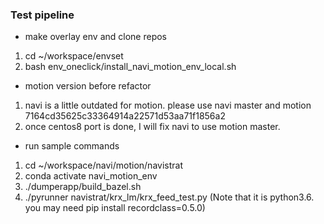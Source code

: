 ### Test pipeline

- make overlay env and clone repos  
1. cd ~/workspace/envset  
2. bash env\_oneclick/install\_navi\_motion\_env\_local.sh  

- motion version before refactor
1. navi is a little outdated for motion. please use navi master and motion 7164cd35625c33364914a22571d53aa71f1856a2
2. once centos8 port is done, I will fix navi to use motion master.

- run sample commands
1. cd ~/workspace/navi/motion/navistrat
2. conda activate navi\_motion\_env
3. ./dumperapp/build\_bazel.sh
4. ./pyrunner navistrat/krx\_lm/krx\_feed\_test.py (Note that it is python3.6. you may need pip install recordclass=0.5.0)
